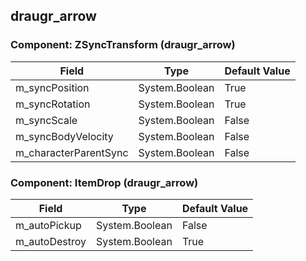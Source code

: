 ## draugr_arrow

### Component: ZSyncTransform (draugr_arrow)

|Field|Type|Default Value|
|-----|----|-------------|
|m_syncPosition|System.Boolean|True|
|m_syncRotation|System.Boolean|True|
|m_syncScale|System.Boolean|False|
|m_syncBodyVelocity|System.Boolean|False|
|m_characterParentSync|System.Boolean|False|

### Component: ItemDrop (draugr_arrow)

|Field|Type|Default Value|
|-----|----|-------------|
|m_autoPickup|System.Boolean|False|
|m_autoDestroy|System.Boolean|True|


